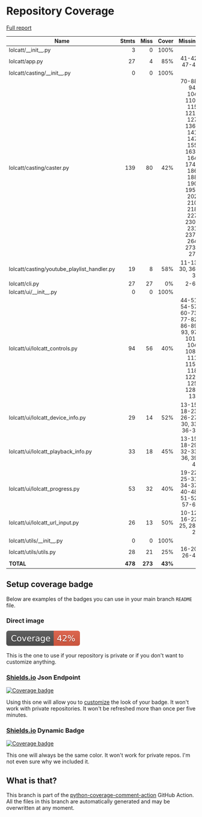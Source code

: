 # Repository Coverage

[Full report](https://htmlpreview.github.io/?https://github.com/LokiLuciferase/lolcatt/blob/python-coverage-comment-action-data/htmlcov/index.html)

| Name                                          |    Stmts |     Miss |   Cover |   Missing |
|---------------------------------------------- | -------: | -------: | ------: | --------: |
| lolcatt/\_\_init\_\_.py                       |        3 |        0 |    100% |           |
| lolcatt/app.py                                |       27 |        4 |     85% |41-42, 47-48 |
| lolcatt/casting/\_\_init\_\_.py               |        0 |        0 |    100% |           |
| lolcatt/casting/caster.py                     |      139 |       80 |     42% |70-88, 94-104, 110-115, 121-127, 136-141, 147, 155, 163-164, 174-186, 188, 190, 195-202, 210, 218, 227, 230-231, 237-264, 273-277 |
| lolcatt/casting/youtube\_playlist\_handler.py |       19 |        8 |     58% |11-13, 30, 36-39 |
| lolcatt/cli.py                                |       27 |       27 |      0% |      2-64 |
| lolcatt/ui/\_\_init\_\_.py                    |        0 |        0 |    100% |           |
| lolcatt/ui/lolcatt\_controls.py               |       94 |       56 |     40% |44-51, 54-57, 60-73, 77-82, 86-89, 93, 97, 101-104, 108-111, 115-118, 122-125, 128-135 |
| lolcatt/ui/lolcatt\_device\_info.py           |       29 |       14 |     52% |13-15, 18-23, 26-27, 30, 33, 36-37 |
| lolcatt/ui/lolcatt\_playback\_info.py         |       33 |       18 |     45% |13-15, 18-29, 32-33, 36, 39, 42 |
| lolcatt/ui/lolcatt\_progress.py               |       53 |       32 |     40% |19-22, 25-31, 34-37, 40-48, 51-52, 57-67 |
| lolcatt/ui/lolcatt\_url\_input.py             |       26 |       13 |     50% |10-12, 16-22, 25, 28-29 |
| lolcatt/utils/\_\_init\_\_.py                 |        0 |        0 |    100% |           |
| lolcatt/utils/utils.py                        |       28 |       21 |     25% |16-20, 26-45 |
|                                     **TOTAL** |  **478** |  **273** | **43%** |           |


## Setup coverage badge

Below are examples of the badges you can use in your main branch `README` file.

### Direct image

[![Coverage badge](https://raw.githubusercontent.com/LokiLuciferase/lolcatt/python-coverage-comment-action-data/badge.svg)](https://htmlpreview.github.io/?https://github.com/LokiLuciferase/lolcatt/blob/python-coverage-comment-action-data/htmlcov/index.html)

This is the one to use if your repository is private or if you don't want to customize anything.

### [Shields.io](https://shields.io) Json Endpoint

[![Coverage badge](https://img.shields.io/endpoint?url=https://raw.githubusercontent.com/LokiLuciferase/lolcatt/python-coverage-comment-action-data/endpoint.json)](https://htmlpreview.github.io/?https://github.com/LokiLuciferase/lolcatt/blob/python-coverage-comment-action-data/htmlcov/index.html)

Using this one will allow you to [customize](https://shields.io/endpoint) the look of your badge.
It won't work with private repositories. It won't be refreshed more than once per five minutes.

### [Shields.io](https://shields.io) Dynamic Badge

[![Coverage badge](https://img.shields.io/badge/dynamic/json?color=brightgreen&label=coverage&query=%24.message&url=https%3A%2F%2Fraw.githubusercontent.com%2FLokiLuciferase%2Flolcatt%2Fpython-coverage-comment-action-data%2Fendpoint.json)](https://htmlpreview.github.io/?https://github.com/LokiLuciferase/lolcatt/blob/python-coverage-comment-action-data/htmlcov/index.html)

This one will always be the same color. It won't work for private repos. I'm not even sure why we included it.

## What is that?

This branch is part of the
[python-coverage-comment-action](https://github.com/marketplace/actions/python-coverage-comment)
GitHub Action. All the files in this branch are automatically generated and may be
overwritten at any moment.